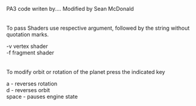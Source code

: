 PA3 code writen by....
Modified by Sean McDonald
 <br />
 <br />
 <br />
To pass Shaders use respective argument, followed by the string without quotation marks.

-v vertex shader <br />
-f fragment shader <br />
 <br />
 <br />
To modify orbit or rotation of the planet press the indicated key

a     - reverses rotation <br />
d     - reverses orbit <br />
space - pauses engine state <br />